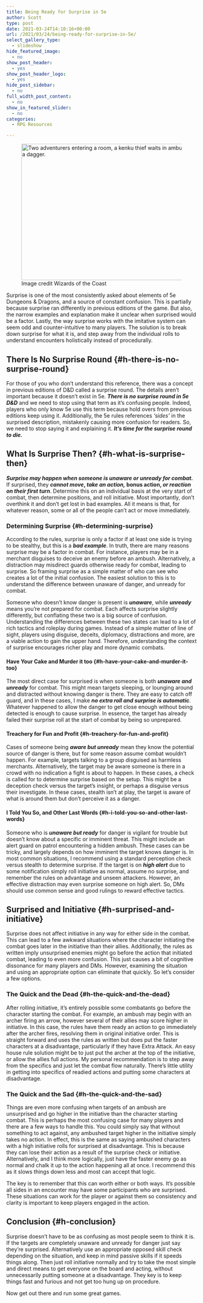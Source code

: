 ```yaml
---
title: Being Ready for Surprise in 5e
author: Scott
type: post
date: 2021-03-24T14:10:16+00:00
url: /2021/03/24/being-ready-for-surprise-in-5e/
select_gallery_type:
  - slideshow
hide_featured_image:
  - no
show_post_header:
  - yes
show_post_header_logo:
  - yes
hide_post_sidebar:
  - no
full_width_post_content:
  - no
show_in_featured_slider:
  - no
categories:
  - RPG Resources

---
```

<div class="wp-block-image">
  <figure class="alignright size-large"><img loading="lazy" width="480" height="360" src="https://optionalrule.com/wp-content/uploads/2021/03/kenku-ambush480x360.jpg" alt="Two adventurers entering a room, a kenku thief waits in ambush with a dagger." class="wp-image-1048" srcset="https://optionalrule.com/wp-content/uploads/2021/03/kenku-ambush480x360.jpg 480w, https://optionalrule.com/wp-content/uploads/2021/03/kenku-ambush480x360-300x225.jpg 300w" sizes="(max-width: 480px) 100vw, 480px" /><figcaption>Image credit Wizards of the Coast</figcaption></figure>
</div>

Surprise is one of the most consistently asked about elements of 5e Dungeons & Dragons, and a source of constant confusion. This is partially because surprise ran differently in previous editions of the game. But also, the narrow examples and explanation make it unclear when surprised would be a factor. Lastly, the way surprise works with the imitative system can seem odd and counter-intuitive to many players. The solution is to break down surprise for what it is, and step away from the individual rolls to understand encounters holistically instead of procedurally. 

## There Is No Surprise Round {#h-there-is-no-surprise-round}

For those of you who don&#8217;t understand this reference, there was a concept in previous editions of D&D called a surprise round. The details aren&#8217;t important because it doesn&#8217;t exist in 5e. **_There is no surprise round in 5e D&D_** and we need to stop using that term as it&#8217;s confusing people. Indeed, players who only know 5e use this term because hold overs from previous editions keep using it. Additionally, the 5e rules references _&#8216;sides&#8217;_ in the surprised description, mistakenly causing more confusion for readers. So, we need to stop saying it and explaining it. **_It&#8217;s time for the surprise round to die._**

## What Is Surprise Then? {#h-what-is-surprise-then}

**_Surprise may happen when someone is unaware or unready for combat._** If surprised, they **_cannot move_, _take an action,_ bonus action, _or reaction on their first turn_**. Determine this on an individual basis at the very start of combat, then determine positions, and roll initiative. Most importantly, don&#8217;t overthink it and don&#8217;t get lost in bad examples. All it means is that, for whatever reason, some or all of the people can&#8217;t act or move immediately.

### Determining Surprise {#h-determining-surprise}

According to the rules, surprise is only a factor if at least one side is trying to be stealthy, but this is a **_bad example_**. In truth, there are many reasons surprise may be a factor in combat. For instance, players may be in a merchant disguises to deceive an enemy before an ambush. Alternatively, a distraction may misdirect guards otherwise ready for combat, leading to surprise. So framing surprise as a simple matter of who can see who creates a lot of the initial confusion. The easiest solution to this is to understand the difference between unaware of danger, and unready for combat.

Someone who doesn&#8217;t know danger is present is **_unaware_**, while **_unready_** means you&#8217;re not prepared for combat. Each affects surprise slightly differently, but conflating these two is a big source of confusion. Understanding the differences between these two states can lead to a lot of rich tactics and roleplay during games. Instead of a simple matter of line of sight, players using disguise, deceits, diplomacy, distractions and more, are a viable action to gain the upper hand. Therefore, understanding the context of surprise encourages richer play and more dynamic combats.

#### Have Your Cake and Murder it too {#h-have-your-cake-and-murder-it-too}

The most direct case for surprised is when someone is both **_unaware and unready_** for combat. This might mean targets sleeping, or lounging around and distracted without knowing danger is there. They are easy to catch off guard, and in these cases, I make **_no extra roll and surprise is automatic_**. Whatever happened to allow the danger to get close enough without being detected is enough to cause surprise. In essence, the target has already failed their surprise roll at the start of combat by being so unprepared.

#### Treachery for Fun and Profit {#h-treachery-for-fun-and-profit}

Cases of someone being **_aware but unready_** mean they know the potential source of danger is there, but for some reason assume combat wouldn&#8217;t happen. For example, targets talking to a group disguised as harmless merchants. Alternatively, the target may be aware someone is there in a crowd with no indication a fight is about to happen. In these cases, a check is called for to determine surprise based on the setup. This might be a deception check versus the target&#8217;s insight, or perhaps a disguise versus their investigate. In these cases, stealth isn&#8217;t at play, the target is aware of what is around them but don&#8217;t perceive it as a danger. 

#### I Told You So, and Other Last Words {#h-i-told-you-so-and-other-last-words}

Someone who is **_unaware but ready_** for danger is vigilant for trouble but doesn&#8217;t know about a specific or imminent threat. This might include an alert guard on patrol encountering a hidden ambush. These cases can be tricky, and largely depends on how imminent the target knows danger is. In most common situations, I recommend using a standard perception check versus stealth to determine surprise. If the target is on **_high alert_** due to some notification simply roll initiative as normal, assume no surprise, and remember the rules on advantage and unseen attackers. However, an effective distraction may even surprise someone on high alert. So, DMs should use common sense and good rulings to reward effective tactics.

## Surprised and Initiative {#h-surprised-and-initiative}

Surprise does not affect initiative in any way for either side in the combat. This can lead to a few awkward situations where the character initiating the combat goes later in the initiative than their allies. Additionally, the rules as written imply unsurprised enemies might go before the action that initiated combat, leading to even more confusion. This just causes a bit of cognitive dissonance for many players and DMs. However, examining the situation and using an appropriate option can eliminate that quickly. So let&#8217;s consider a few options.

### The Quick and the Dead {#h-the-quick-and-the-dead}

After rolling initiative, it&#8217;s entirely possible some combatants go before the character starting the combat. For example, an ambush may begin with an archer firing an arrow, however several of their allies may score higher in initiative. In this case, the rules have them ready an action to go immediately after the archer fires, resolving them in original initiative order. This is straight forward and uses the rules as written but does put the faster characters at a disadvantage, particularly if they have Extra Attack. An easy house rule solution might be to just put the archer at the top of the initiative, or allow the allies full actions. My personal recommendation is to step away from the specifics and just let the combat flow naturally. There&#8217;s little utility in getting into specifics of readied actions and putting some characters at disadvantage. 

### The Quick and the Sad {#h-the-quick-and-the-sad}

Things are even more confusing when targets of an ambush are unsurprised and go higher in the initiative than the character starting combat. This is perhaps the most confusing case for many players and there are a few ways to handle this. You could simply say that without something to act against, any ambushed target higher in the initiative simply takes no action. In effect, this is the same as saying ambushed characters with a high initiative rolls for surprised at disadvantage. This is because they can lose their action as a result of the surprise check or initiative. Alternatively, and I think more logically, just have the faster enemy go as normal and chalk it up to the action happening all at once. I recommend this as it slows things down less and most can accept that logic.

The key is to remember that this can worth either or both ways. It&#8217;s possible all sides in an encounter may have some participants who are surprised. These situations can work for the player or against them so consistency and clarity is important to keep players engaged in the action.

## Conclusion {#h-conclusion}

Surprise doesn&#8217;t have to be as confusing as most people seem to think it is. If the targets are completely unaware and unready for danger just say they&#8217;re surprised. Alternatively use an appropriate opposed skill check depending on the situation, and keep in mind passive skills if it speeds things along. Then just roll initiative normally and try to take the most simple and direct means to get everyone on the board and acting, without unnecessarily putting someone at a disadvantage. They key is to keep things fast and furious and not get too hung up on procedure.

Now get out there and run some great games.